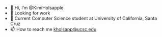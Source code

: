 - 👋 Hi, I’m @KimiHolsapple
- 👀 Looking for work
- 🌱 Current Computer Science student at University of California, Santa Cruz
- 📫 How to reach me kholsapp@ucsc.edu

<!---
KimiHolsapple/KimiHolsapple is a ✨ special ✨ repository because its `README.md` (this file) appears on your GitHub profile.
You can click the Preview link to take a look at your changes.
--->
